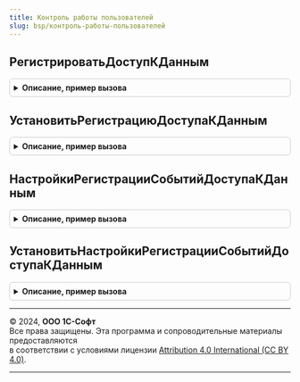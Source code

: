 ```yaml
---
title: Контроль работы пользователей
slug: bsp/контроль-работы-пользователей
---
```



## РегистрироватьДоступКДанным
<details style="margin: 1em 0; padding: 0.5em; border: 1px solid #ccc; border-radius: 6px;">

<summary style="font-weight: bold; cursor: pointer;">Описание, пример вызова</summary>

```bsl

// Возвращает значение настройки РегистрироватьДоступКДанным
// панели НастройкиПользователейИПрав.
//
// Возвращаемое значение:
//  Булево
//
Функция РегистрироватьДоступКДанным() Экспорт
```

Пример вызова
```bsl
Результат = КонтрольРаботыПользователей.РегистрироватьДоступКДанным() 
```
</details>

## УстановитьРегистрациюДоступаКДанным
<details style="margin: 1em 0; padding: 0.5em; border: 1px solid #ccc; border-radius: 6px;">

<summary style="font-weight: bold; cursor: pointer;">Описание, пример вызова</summary>

```bsl

// Устанавливает значение настройки РегистрироватьДоступКДанным
// панели НастройкиПользователейИПрав.
//
// Параметры:
//  РегистрироватьДоступКДанным - Булево
//
Процедура УстановитьРегистрациюДоступаКДанным(РегистрироватьДоступКДанным) Экспорт
```

Пример вызова
```bsl
КонтрольРаботыПользователей.УстановитьРегистрациюДоступаКДанным(РегистрироватьДоступКДанным) 
```
</details>

## НастройкиРегистрацииСобытийДоступаКДанным
<details style="margin: 1em 0; padding: 0.5em; border: 1px solid #ccc; border-radius: 6px;">

<summary style="font-weight: bold; cursor: pointer;">Описание, пример вызова</summary>

```bsl

// Возвращает настройки регистрации событий, доступные по ссылке Настройки
// панели НастройкиПользователейИПрав.
//
// Возвращаемое значение:
//  Структура:
//    * Состав - Массив из ОписаниеИспользованияСобытияДоступЖурналаРегистрации
//    * Комментарии - Соответствие из КлючИЗначение:
//        * Ключ     - Строка - полное имя таблицы + имя поля, например "Справочник.ФизическиеЛица.НомерДокумента".
//        * Значение - Строка - произвольный текст
//    * ОбщийКомментарий - Строка - произвольный текст
//
Функция НастройкиРегистрацииСобытийДоступаКДанным() Экспорт
```

Пример вызова
```bsl
Результат = КонтрольРаботыПользователей.НастройкиРегистрацииСобытийДоступаКДанным() 
```
</details>

## УстановитьНастройкиРегистрацииСобытийДоступаКДанным
<details style="margin: 1em 0; padding: 0.5em; border: 1px solid #ccc; border-radius: 6px;">

<summary style="font-weight: bold; cursor: pointer;">Описание, пример вызова</summary>

```bsl

// Устанавливает настройки регистрации событий, доступные по ссылке Настройки
// панели НастройкиПользователейИПрав.
//
// Параметры:
//  Настройки - см. НастройкиРегистрацииСобытийДоступаКДанным
//
Процедура УстановитьНастройкиРегистрацииСобытийДоступаКДанным(Настройки) Экспорт
```

Пример вызова
```bsl
КонтрольРаботыПользователей.УстановитьНастройкиРегистрацииСобытийДоступаКДанным(Настройки) 
```
</details>

---

© 2024, **ООО 1С-Софт**  
Все права защищены. Эта программа и сопроводительные материалы предоставляются  
в соответствии с условиями лицензии [Attribution 4.0 International (CC BY 4.0)](https://creativecommons.org/licenses/by/4.0/legalcode).

---
